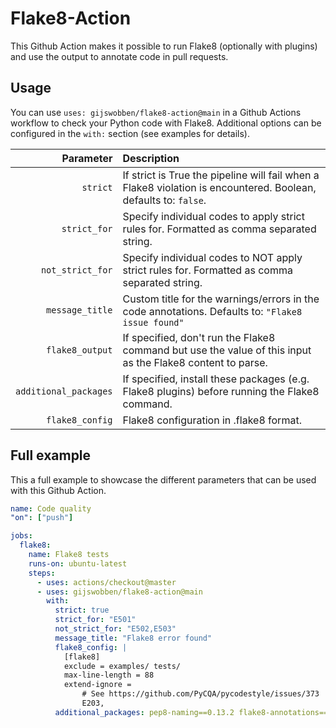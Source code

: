 # Flake8-Action
This Github Action makes it possible to run Flake8 (optionally with plugins) and use the output to annotate code in pull requests.

## Usage
You can use `uses: gijswobben/flake8-action@main` in a Github Actions workflow to check your Python code with Flake8. Additional options can be configured in the `with:` section (see examples for details).

| Parameter | Description |
| ---:|:--- |
| `strict` | If strict is True the pipeline will fail when a Flake8 violation is encountered. Boolean, defaults to: `false`. |
| `strict_for` | Specify individual codes to apply strict rules for. Formatted as comma separated string. |
| `not_strict_for` | Specify individual codes to NOT apply strict rules for. Formatted as comma separated string. |
| `message_title` | Custom title for the warnings/errors in the code annotations. Defaults to: `"Flake8 issue found"` |
| `flake8_output` | If specified, don't run the Flake8 command but use the value of this input as the Flake8 content to parse. |
| `additional_packages` | If specified, install these packages (e.g. Flake8 plugins) before running the Flake8 command. |
| `flake8_config` | Flake8 configuration in .flake8 format. |

## Full example
This a full example to showcase the different parameters that can be used with this Github Action.

```yaml
name: Code quality
"on": ["push"]

jobs:
  flake8:
    name: Flake8 tests
    runs-on: ubuntu-latest
    steps:
      - uses: actions/checkout@master
      - uses: gijswobben/flake8-action@main
        with:
          strict: true
          strict_for: "E501"
          not_strict_for: "E502,E503"
          message_title: "Flake8 error found"
          flake8_config: |
            [flake8]
            exclude = examples/ tests/
            max-line-length = 88
            extend-ignore =
                # See https://github.com/PyCQA/pycodestyle/issues/373
                E203,
          additional_packages: pep8-naming==0.13.2 flake8-annotations==2.9.1 darglint==1.8.1 flake8-bugbear==22.10.27
```